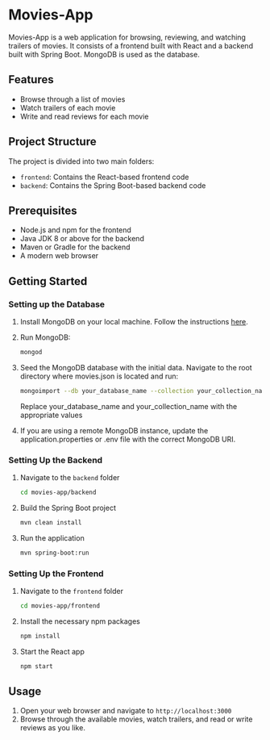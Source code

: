 # Movies-App

Movies-App is a web application for browsing, reviewing, and watching trailers of movies. It consists of a frontend built with React and a backend built with Spring Boot. MongoDB is used as the database.

## Features

- Browse through a list of movies
- Watch trailers of each movie
- Write and read reviews for each movie

## Project Structure

The project is divided into two main folders:

- `frontend`: Contains the React-based frontend code
- `backend`: Contains the Spring Boot-based backend code

## Prerequisites

- Node.js and npm for the frontend
- Java JDK 8 or above for the backend
- Maven or Gradle for the backend
- A modern web browser

## Getting Started

### Setting up the Database

1. Install MongoDB on your local machine. Follow the instructions [here](https://docs.mongodb.com/manual/installation/).

2. Run MongoDB:
   ```bash
   mongod
3. Seed the MongoDB database with the initial data. Navigate to the root directory where movies.json is located and run:
    ```bash
    mongoimport --db your_database_name --collection your_collection_name --file movies.json
    ```
    Replace your_database_name and your_collection_name with the appropriate values
4. If you are using a remote MongoDB instance, update the application.properties or .env file with the correct MongoDB URI.

### Setting Up the Backend

1. Navigate to the `backend` folder
    ```bash
    cd movies-app/backend
2. Build the Spring Boot project
    ```bash
    mvn clean install
3. Run the application
    ```bash
    mvn spring-boot:run
    ```
### Setting Up the Frontend

1. Navigate to the `frontend` folder
    ```bash
    cd movies-app/frontend
2. Install the necessary npm packages
    ```bash
    npm install
3. Start the React app
    ```bash
    npm start
    ```
    
## Usage

1. Open your web browser and navigate to `http://localhost:3000`
2. Browse through the available movies, watch trailers, and read or write reviews as you like.